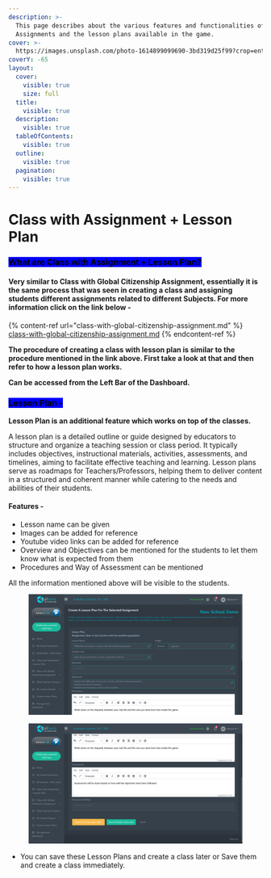 ```yaml
---
description: >-
  This page describes about the various features and functionalities of the
  Assignments and the lesson plans available in the game.
cover: >-
  https://images.unsplash.com/photo-1614899099690-3bd319d25f99?crop=entropy&cs=srgb&fm=jpg&ixid=M3wxOTcwMjR8MHwxfHNlYXJjaHwxfHxrbm93bGVkZ2V8ZW58MHx8fHwxNzA5MjA4OTU5fDA&ixlib=rb-4.0.3&q=85
coverY: -65
layout:
  cover:
    visible: true
    size: full
  title:
    visible: true
  description:
    visible: true
  tableOfContents:
    visible: true
  outline:
    visible: true
  pagination:
    visible: true
---
```


# Class with Assignment + Lesson Plan

### <mark style="background-color:blue;">What are Class with Assignment + Lesson Plan?</mark>

#### Very similar to Class with Global Citizenship Assignment, essentially it is the same process that was seen in creating a class and assigning students different assignments related to different Subjects. For more information click on the link below -

{% content-ref url="class-with-global-citizenship-assignment.md" %}
[class-with-global-citizenship-assignment.md](class-with-global-citizenship-assignment.md)
{% endcontent-ref %}

**The procedure of creating a class with lesson plan is similar to the procedure mentioned in the link above. First take a look at that and then refer to how a lesson plan works.**

**Can be accessed from the Left Bar of the Dashboard.**



### <mark style="background-color:blue;">Lesson Plan -</mark>&#x20;

**Lesson Plan is an additional feature which works on top of the classes.**&#x20;

A lesson plan is a detailed outline or guide designed by educators to structure and organize a teaching session or class period. It typically includes objectives, instructional materials, activities, assessments, and timelines, aiming to facilitate effective teaching and learning. Lesson plans serve as roadmaps for Teachers/Professors, helping them to deliver content in a structured and coherent manner while catering to the needs and abilities of their students.

#### Features -

* Lesson name can be given
* Images can be added for reference
* Youtube video links can be added for reference
* Overview and Objectives can be mentioned for the students to let them know what is expected from them
* Procedures and Way of Assessment can be mentioned

All the information mentioned above will be visible to the students.

<figure><img src="../.gitbook/assets/Screenshot 2024-02-29 171101.png" alt=""><figcaption></figcaption></figure>

<figure><img src="../.gitbook/assets/Screenshot 2024-02-29 171107.png" alt=""><figcaption></figcaption></figure>

* You can save these Lesson Plans and create a class later or Save them and create a class immediately.
